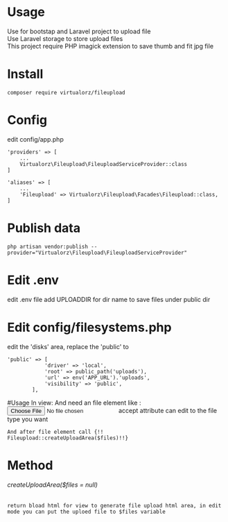 # Usage
Use for bootstap and Laravel project to upload file <br />
Use Laravel storage to store upload files <br />
This project require PHP imagick extension to save thumb and fit jpg file

# Install
    composer require virtualorz/fileupload
    
# Config
edit config/app.php
    
    'providers' => [
        ...
        Virtualorz\Fileupload\FileuploadServiceProvider::class
    ]
    
    'aliases' => [
        ...
        'Fileupload' => Virtualorz\Fileupload\Facades\Fileupload::class,
    ]
   
# Publish data
    php artisan vendor:publish --provider="Virtualorz\Fileupload\FileuploadServiceProvider"
    
# Edit .env
edit .env file add UPLOADDIR for dir name to save files under public dir

# Edit config/filesystems.php
edit the 'disks' area, replace the 'public' to 

    'public' => [
                'driver' => 'local',
                'root' => public_path('uploads'),
                'url' => env('APP_URL').'uploads',
                'visibility' => 'public',
            ],

#Usage
    In view:
    <script src="{{ asset('vendor/treeView/permission_tree.js') }}"></script>
    And need an file element like :
    <input type="file" name="file" id="file" class="file_input" accept=".jpeg">
    accept attribute can edit to the file type you want
    
    And after file element call {!! Fileupload::createUploadArea($files)!!}
    
# Method

###### createUploadArea($files = null)
`return bload html for view to generate file upload html area, in edit mode you can put the uploed file to $files variable`
   
